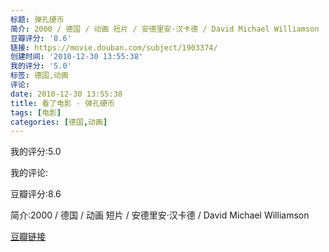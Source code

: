```yaml
---
标题: 弹孔硬币
简介: 2000 / 德国 / 动画 短片 / 安德里安·汉卡德 / David Michael Williamson
豆瓣评分: '8.6'
链接: https://movie.douban.com/subject/1903374/
创建时间: '2010-12-30 13:55:38'
我的评分: '5.0'
标签: 德国,动画
评论:
date: 2010-12-30 13:55:38
title: 看了电影 - 弹孔硬币
tags: [电影]
categories: [德国,动画]
---
```


我的评分:5.0

我的评论:

豆瓣评分:8.6

简介:2000 / 德国 / 动画 短片 / 安德里安·汉卡德 / David Michael Williamson

[豆瓣链接](https://movie.douban.com/subject/1903374/)

